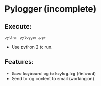 # Pylogger (incomplete)

## Execute:
```bash
python pylogger.pyw
```

- Use python 2 to run.

## Features:

- Save keyboard log to keylog.log (finished)
- Send to log content to email (working on)


